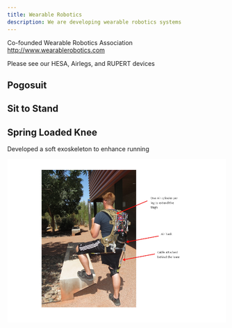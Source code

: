 ```yaml
---
title: Wearable Robotics
description: We are developing wearable robotics systems
---
```


Co-founded Wearable Robotics Association <a href="http://www.wearablerobotics.com">http://www.wearablerobotics.com</a>

Please see our HESA, Airlegs, and RUPERT devices

## Pogosuit

## Sit to Stand

## Spring Loaded Knee



Developed a soft exoskeleton to enhance running

![Airlegs](assets/images/airlegs.png)
